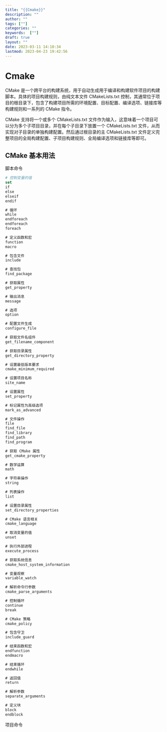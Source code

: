 ```yaml
---
title: "{{Cmake}}"
description: ""
author: ""
tags: [""]
categories: ""
keywords:  [""]
draft: true
layout: ""
date: 2023-03-11 14:10:34
lastmod: 2023-04-23 19:42:56
---
```


# Cmake

CMake 是一个跨平台的构建系统，用于自动生成用于编译和构建软件项目的构建脚本。具体的项目构建规则，由纯文本文件 CMakeLists.txt 控制，其通常位于项目的根目录下，包含了构建项目所需的环境配置、目标配置、编译选项、链接库等构建规则和一系列的 CMake 指令。

CMake 支持将一个或多个 CMakeLists.txt 文件作为输入，这意味着一个项目可以分为多个子项目目录，并在每个子目录下放置一个 CMakeLists.txt 文件，从而实现对子目录的单独构建配置。然后通过根目录的主 CMakeLists.txt 文件定义完整项目的全局构建配置、子项目构建规则、全局编译选项和链接库等即可。

## CMake 基本用法

脚本命令

```CMake
# 控制变量的值
set
if
else
elseif
endif

# 循环
while
endforeach
endforeach
foreach

# 定义函数和宏
function
macro

# 包含文件
include

# 查找包
find_package

# 获取属性
get_property

# 输出消息
message

# 选项
option

# 配置文件生成
configure_file

# 获取文件名组件
get_filename_component

# 获取目录属性
get_directory_property

# 设置最低版本要求
cmake_minimum_required

# 设置项目名称
site_name

# 设置属性
set_property

# 标记属性为高级选项
mark_as_advanced

# 文件操作
file
find_file
find_library
find_path
find_program

# 获取 CMake 属性
get_cmake_property

# 数学运算
math

# 字符串操作
string

# 列表操作
list

# 设置目录属性
set_directory_properties

# CMake 语言相关
cmake_language

# 取消变量的值
unset

# 执行外部进程
execute_process

# 获取系统信息
cmake_host_system_information

# 变量观察
variable_watch

# 解析命令行参数
cmake_parse_arguments

# 控制循环
continue
break

# CMake 策略
cmake_policy

# 包含守卫
include_guard

# 结束函数和宏
endfunction
endmacro

# 结束循环
endwhile

# 返回值
return

# 解析参数
separate_arguments

# 定义块
block
endblock

```

项目命令
